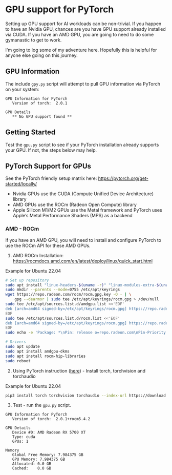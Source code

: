 # GPU support for PyTorch

Setting up GPU support for AI workloads can be non-trivial. If you happen to have an Nvidia GPU, chances are you have GPU support already installed via CUDA. If you have an AMD GPU, you are going to need to do some gymanastic to get to work. 

I'm going to log some of my adventure here. Hopefully this is helpful for anyone else going on this journey.

## GPU Information

The include `gpy.py` script will attempt to pull GPU information via PyTorch on your system:

```
GPU Information for PyTorch
   Version of torch:  2.0.1

GPU Details
   ** No GPU support found **
```

## Getting Started

Test the `gpu.py` script to see if your PyTorch installation already supports your GPU. If not, the steps below may help.

## PyTorch Support for GPUs

See the PyTorch friendly setup matrix here: https://pytorch.org/get-started/locally/

* Nvidia GPUs use the CUDA (Compute Unified Device Architecture) library
* AMD GPUs use the ROCm (Radeon Open Compute) library
* Apple Silicon M1/M2 GPUs use the Metal framework and PyTorch uses Apple’s Metal Performance Shaders (MPS) as a backend

### AMD - ROCm

If you have an AMD GPU, you will need to install and configure PyTorch to use the ROCm API for these AMD GPUs.

1. AMD ROCm Installation: https://rocmdocs.amd.com/en/latest/deploy/linux/quick_start.html

Example for Ubuntu 22.04
```bash
# Set up repository
sudo apt install "linux-headers-$(uname -r)" "linux-modules-extra-$(uname -r)"
sudo mkdir --parents --mode=0755 /etc/apt/keyrings
wget https://repo.radeon.com/rocm/rocm.gpg.key -O - | \
    gpg --dearmor | sudo tee /etc/apt/keyrings/rocm.gpg > /dev/null
sudo tee /etc/apt/sources.list.d/amdgpu.list <<'EOF'
deb [arch=amd64 signed-by=/etc/apt/keyrings/rocm.gpg] https://repo.radeon.com/amdgpu/latest/ubuntu jammy main
EOF
sudo tee /etc/apt/sources.list.d/rocm.list <<'EOF'
deb [arch=amd64 signed-by=/etc/apt/keyrings/rocm.gpg] https://repo.radeon.com/rocm/apt/debian jammy main
EOF
sudo echo -e 'Package: *\nPin: release o=repo.radeon.com\nPin-Priority: 600' | sudo tee /etc/apt/preferences.d/rocm-pin-600

# Drivers
sudo apt update
sudo apt install amdgpu-dkms
sudo apt install rocm-hip-libraries
sudo reboot
```

2. Using PyTorch instruction ([here](https://pytorch.org/get-started/locally/)) - Install torch, torchvision and torchaudio

Example for Ubuntu 22.04
```bash
pip3 install torch torchvision torchaudio --index-url https://download.pytorch.org/whl/rocm5.4.2
```

3. Test - run the `gpu.py` script.

```
GPU Information for PyTorch
   Version of torch:  2.0.1+rocm5.4.2

GPU Details
   Device #0: AMD Radeon RX 5700 XT
   Type: cuda
   GPUs: 1

Memory
   Global Free Memory: 7.984375 GB
   GPU Memory: 7.984375 GB
   Allocated: 0.0 GB
   Cached:    0.0 GB
```
